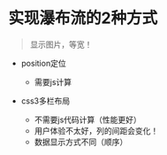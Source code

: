 # 实现瀑布流的2种方式

> 显示图片，等宽！

- position定位
    - 需要js计算

- css3多栏布局
    - 不需要js代码计算（性能更好）
    - 用户体验不太好，列的间距会变化！
    - 数据显示方式不同（顺序）